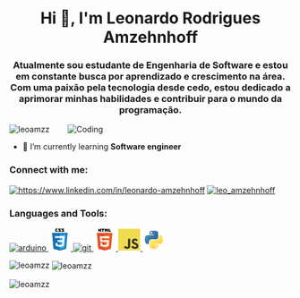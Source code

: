 <h1 align="center">Hi 👋, I'm Leonardo Rodrigues Amzehnhoff</h1>
<h3 align="center">Atualmente sou estudante de Engenharia de Software e estou em constante busca por aprendizado e crescimento na área. Com uma paixão pela tecnologia desde cedo, estou dedicado a aprimorar minhas habilidades e contribuir para o mundo da programação.</h3>
<img align="right" alt="Coding" width="400" src="https://media.tenor.com/2uyENRmiUt0AAAAC/coding.gif)">


<p align="left"> <img src="https://komarev.com/ghpvc/?username=leoamzz&label=Profile%20views&color=0e75b6&style=flat" alt="leoamzz" /> </p>

- 🌱 I’m currently learning **Software engineer**

<h3 align="left">Connect with me:</h3>
<p align="left">
<a href="https://linkedin.com/in/https://www.linkedin.com/in/leonardo-amzehnhoff" target="blank"><img align="center" src="https://raw.githubusercontent.com/rahuldkjain/github-profile-readme-generator/master/src/images/icons/Social/linked-in-alt.svg" alt="https://www.linkedin.com/in/leonardo-amzehnhoff" height="30" width="40" /></a>
<a href="https://instagram.com/leo_amzehnhoff" target="blank"><img align="center" src="https://raw.githubusercontent.com/rahuldkjain/github-profile-readme-generator/master/src/images/icons/Social/instagram.svg" alt="leo_amzehnhoff" height="30" width="40" /></a>
</p>

<h3 align="left">Languages and Tools:</h3>
<p align="left"> <a href="https://www.arduino.cc/" target="_blank" rel="noreferrer"> <img src="https://cdn.worldvectorlogo.com/logos/arduino-1.svg" alt="arduino" width="40" height="40"/> </a> <a href="https://www.w3schools.com/css/" target="_blank" rel="noreferrer"> <img src="https://raw.githubusercontent.com/devicons/devicon/master/icons/css3/css3-original-wordmark.svg" alt="css3" width="40" height="40"/> </a> <a href="https://git-scm.com/" target="_blank" rel="noreferrer"> <img src="https://www.vectorlogo.zone/logos/git-scm/git-scm-icon.svg" alt="git" width="40" height="40"/> </a> <a href="https://www.w3.org/html/" target="_blank" rel="noreferrer"> <img src="https://raw.githubusercontent.com/devicons/devicon/master/icons/html5/html5-original-wordmark.svg" alt="html5" width="40" height="40"/> </a> <a href="https://developer.mozilla.org/en-US/docs/Web/JavaScript" target="_blank" rel="noreferrer"> <img src="https://raw.githubusercontent.com/devicons/devicon/master/icons/javascript/javascript-original.svg" alt="javascript" width="40" height="40"/> </a> <a href="https://www.python.org" target="_blank" rel="noreferrer"> <img src="https://raw.githubusercontent.com/devicons/devicon/master/icons/python/python-original.svg" alt="python" width="40" height="40"/> </a> </p>

<p><img align="left" src="https://github-readme-stats.vercel.app/api/top-langs?username=leoamzz&show_icons=true&locale=en&layout=compact" alt="leoamzz" /></p>

<p>&nbsp;<img align="center" src="https://github-readme-stats.vercel.app/api?username=leoamzz&show_icons=true&locale=en" alt="leoamzz" /></p>

<p><img align="center" src="https://github-readme-streak-stats.herokuapp.com/?user=leoamzz&" alt="leoamzz" /></p>
